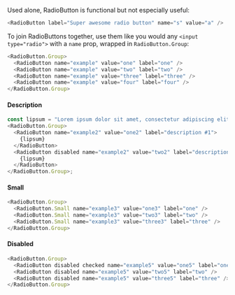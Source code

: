 Used alone, RadioButton is functional but not especially useful:

```js
<RadioButton label="Super awesome radio button" name="s" value="a" />
```

To join RadioButtons together, use them like you would any `<input type="radio">` with a `name` prop, wrapped in `RadioButton.Group`:

```js
<RadioButton.Group>
  <RadioButton name="example" value="one" label="one" />
  <RadioButton name="example" value="two" label="two" />
  <RadioButton name="example" value="three" label="three" />
  <RadioButton name="example" value="four" label="four" />
</RadioButton.Group>
```

#### Description

```js
const lipsum = "Lorem ipsum dolor sit amet, consectetur adipiscing elit, sed do eiusmod tempor incididunt ut labore et dolore magna aliqua. Neque viverra justo nec ultrices dui sapien eget mi. Pretium fusce id velit ut.";
<RadioButton.Group>
  <RadioButton name="example2" value="one2" label="description #1">
    {lipsum}
  </RadioButton>
  <RadioButton disabled name="example2" value="two2" label="description #2">
    {lipsum}
  </RadioButton>
</RadioButton.Group>;
```

#### Small

```js
<RadioButton.Group>
  <RadioButton.Small name="example3" value="one3" label="one" />
  <RadioButton.Small name="example3" value="two3" label="two" />
  <RadioButton.Small name="example3" value="three3" label="three" />
</RadioButton.Group>
```

#### Disabled

```js
<RadioButton.Group>
  <RadioButton disabled checked name="example5" value="one5" label="one" />
  <RadioButton disabled name="example5" value="two5" label="two" />
  <RadioButton disabled name="example5" value="three5" label="three" />
</RadioButton.Group>
```
